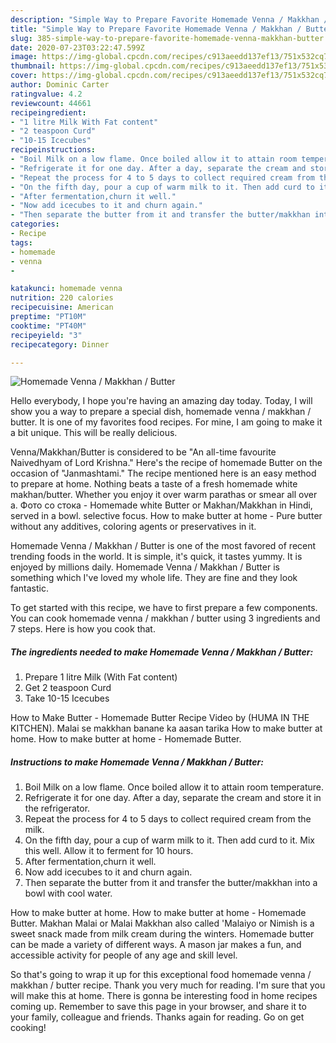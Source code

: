 ```yaml
---
description: "Simple Way to Prepare Favorite Homemade Venna / Makkhan / Butter"
title: "Simple Way to Prepare Favorite Homemade Venna / Makkhan / Butter"
slug: 385-simple-way-to-prepare-favorite-homemade-venna-makkhan-butter
date: 2020-07-23T03:22:47.599Z
image: https://img-global.cpcdn.com/recipes/c913aeedd137ef13/751x532cq70/homemade-venna-makkhan-butter-recipe-main-photo.jpg
thumbnail: https://img-global.cpcdn.com/recipes/c913aeedd137ef13/751x532cq70/homemade-venna-makkhan-butter-recipe-main-photo.jpg
cover: https://img-global.cpcdn.com/recipes/c913aeedd137ef13/751x532cq70/homemade-venna-makkhan-butter-recipe-main-photo.jpg
author: Dominic Carter
ratingvalue: 4.2
reviewcount: 44661
recipeingredient:
- "1 litre Milk With Fat content"
- "2 teaspoon Curd"
- "10-15 Icecubes"
recipeinstructions:
- "Boil Milk on a low flame. Once boiled allow it to attain room temperature."
- "Refrigerate it for one day. After a day, separate the cream and store it in the refrigerator."
- "Repeat the process for 4 to 5 days to collect required cream from the milk."
- "On the fifth day, pour a cup of warm milk to it. Then add curd to it. Mix this well. Allow it to ferment for 10 hours."
- "After fermentation,churn it well."
- "Now add icecubes to it and churn again."
- "Then separate the butter from it and transfer the butter/makkhan into a bowl with cool water."
categories:
- Recipe
tags:
- homemade
- venna
- 

katakunci: homemade venna  
nutrition: 220 calories
recipecuisine: American
preptime: "PT10M"
cooktime: "PT40M"
recipeyield: "3"
recipecategory: Dinner

---
```



![Homemade Venna / Makkhan / Butter](https://img-global.cpcdn.com/recipes/c913aeedd137ef13/751x532cq70/homemade-venna-makkhan-butter-recipe-main-photo.jpg)

Hello everybody, I hope you're having an amazing day today. Today, I will show you a way to prepare a special dish, homemade venna / makkhan / butter. It is one of my favorites food recipes. For mine, I am going to make it a bit unique. This will be really delicious.

Venna/Makkhan/Butter is considered to be &#34;An all-time favourite Naivedhyam of Lord Krishna.&#34; Here&#39;s the recipe of homemade Butter on the occasion of &#34;Janmashtami.&#34; The recipe mentioned here is an easy method to prepare at home. Nothing beats a taste of a fresh homemade white makhan/butter. Whether you enjoy it over warm parathas or smear all over a. Фото со стока - Homemade white Butter or Makhan/Makkhan in Hindi, served in a bowl. selective focus. How to make butter at home - Pure butter without any additives, coloring agents or preservatives in it.

Homemade Venna / Makkhan / Butter is one of the most favored of recent trending foods in the world. It is simple, it's quick, it tastes yummy. It is enjoyed by millions daily. Homemade Venna / Makkhan / Butter is something which I've loved my whole life. They are fine and they look fantastic.


To get started with this recipe, we have to first prepare a few components. You can cook homemade venna / makkhan / butter using 3 ingredients and 7 steps. Here is how you cook that.

<!--inarticleads1-->

##### The ingredients needed to make Homemade Venna / Makkhan / Butter:

1. Prepare 1 litre Milk (With Fat content)
1. Get 2 teaspoon Curd
1. Take 10-15 Icecubes


How to Make Butter - Homemade Butter Recipe Video by (HUMA IN THE KITCHEN). Malai se makkhan banane ka aasan tarika How to make butter at home. How to make butter at home - Homemade Butter. 

<!--inarticleads2-->

##### Instructions to make Homemade Venna / Makkhan / Butter:

1. Boil Milk on a low flame. Once boiled allow it to attain room temperature.
1. Refrigerate it for one day. After a day, separate the cream and store it in the refrigerator.
1. Repeat the process for 4 to 5 days to collect required cream from the milk.
1. On the fifth day, pour a cup of warm milk to it. Then add curd to it. Mix this well. Allow it to ferment for 10 hours.
1. After fermentation,churn it well.
1. Now add icecubes to it and churn again.
1. Then separate the butter from it and transfer the butter/makkhan into a bowl with cool water.


How to make butter at home. How to make butter at home - Homemade Butter. Makhan Malai or Malai Makkhan also called &#39;Malaiyo or Nimish is a sweet snack made from milk cream during the winters. Homemade butter can be made a variety of different ways. A mason jar makes a fun, and accessible activity for people of any age and skill level. 

So that's going to wrap it up for this exceptional food homemade venna / makkhan / butter recipe. Thank you very much for reading. I'm sure that you will make this at home. There is gonna be interesting food in home recipes coming up. Remember to save this page in your browser, and share it to your family, colleague and friends. Thanks again for reading. Go on get cooking!
